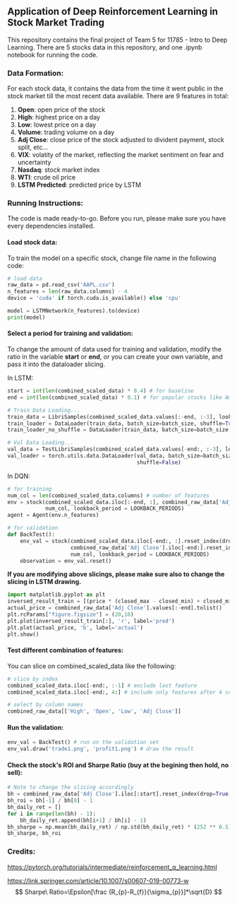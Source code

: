 ## Application of Deep Reinforcement Learning in Stock Market Trading

This repository contains the final project of Team 5 for 11785 - Intro to Deep Learning. There are 5 stocks data in this repository, and one .ipynb notebook for running the code.

### Data Formation:

For each stock data, it contains the data from the time it went public in the stock market till the most recent data available. There are 9 features in total:

1. **Open**: open price of the stock
2. **High**: highest price on a day
3. **Low**: lowest price on a day
4. **Volume**: trading volume on a day
5. **Adj Close**: close price of the stock adjusted to divident payment, stock split, etc...
6. **VIX**: volatity of the market, reflecting the market sentiment on fear and uncertainty
7. **Nasdaq**: stock market index 
8. **WTI**: crude oil price
9. **LSTM Predicted**: predicted price by LSTM

### Running Instructions:

The code is made ready-to-go. Before you run, please make sure you have every dependencies installed. 

#### Load stock data:

To train the model on a specific stock, change file name in the following code:

```python
# load data
raw_data = pd.read_csv('AAPL.csv')
n_features = len(raw_data.columns) - 4
device = 'cuda' if torch.cuda.is_available() else 'cpu'

model = LSTMNetwork(n_features).to(device)
print(model)
```

#### Select a period for training and validation:

To change the amount of data used for training and validation, modify the ratio in the variable **start** or **end**, or you can create your own variable, and pass it into the dataloader slicing.  

In LSTM:

```python
start = int(len(combined_scaled_data) * 0.4) # for baseline
end = int(len(combined_scaled_data) * 0.1) # for popular stocks like Amazon and APPLE

# Train Data Loading...
train_data = LibriSamples(combined_scaled_data.values[:-end, :-3], lookback_period, prediction_period)
train_loader = DataLoader(train_data, batch_size=batch_size, shuffle=True)
train_loader_no_shuffle = DataLoader(train_data, batch_size=batch_size, shuffle=False)

# Val Data Loading...
val_data = TestLibriSamples(combined_scaled_data.values[-end:, :-3], lookback_period)
val_loader = torch.utils.data.DataLoader(val_data, batch_size=batch_size,
                                         shuffle=False)
```

In DQN:

```python
# for training
num_col = len(combined_scaled_data.columns) # number of features
env = stock(combined_scaled_data.iloc[:-end, :], combined_raw_data['Adj Close'].iloc[:-end], 
            num_col, lookback_period = LOOKBACK_PERIODS)
agent = Agent(env.n_features)
```

```python
# for validation
def BackTest():
    env_val = stock(combined_scaled_data.iloc[-end:, :].reset_index(drop=True), 
                    combined_raw_data['Adj Close'].iloc[-end:].reset_index(drop=True), 
                    num_col, lookback_period = LOOKBACK_PERIODS)
    observation = env_val.reset()
```

**If you are modifying above slicings, please make sure also to change the slicing in LSTM drawing.**

```python
import matplotlib.pyplot as plt
inversed_result_train = [(price * (closed_max - closed_min) + closed_min) for price in flat_result_train]
actual_price = combined_raw_data['Adj Close'].values[:-end].tolist()
plt.rcParams["figure.figsize"] = (20,10)
plt.plot(inversed_result_train[:], 'r', label='pred')
plt.plot(actual_price, 'b', label='actual')
plt.show()
```

#### Test different combination of features:

You can slice on combined_scaled_data like the following:

```python
# slice by index
combined_scaled_data.iloc[-end:, :-1] # exclude last feature
combined_scaled_data.iloc[-end:, 4:] # include only features after 4 columns

# select by column names
combined_raw_data[['High', 'Open', 'Low', 'Adj Close']]
```

#### Run the validation:

```python
env_val = BackTest() # run on the validation set
env_val.draw('trade1.png', 'profit1.png') # draw the result
```

#### Check the stock's ROI and Sharpe Ratio (buy at the begining then hold, no sell):

```python
# Note to change the slicing accordingly
bh = combined_raw_data['Adj Close'].iloc[:start].reset_index(drop=True).values
bh_roi = bh[-1] / bh[0] - 1
bh_daily_ret = []
for i in range(len(bh) - 1):
    bh_daily_ret.append(bh[i+1] / bh[i] - 1)
bh_sharpe = np.mean(bh_daily_ret) / np.std(bh_daily_ret) * (252 ** 0.5)
bh_sharpe, bh_roi
```

### Credits:

https://pytorch.org/tutorials/intermediate/reinforcement_q_learning.html

https://link.springer.com/article/10.1007/s00607-019-00773-w
$$
Sharpe\ Ratio=\Epsilon[\frac {R_{p}-R_{f}}{\sigma_{p}}]*\sqrt{D}
$$

